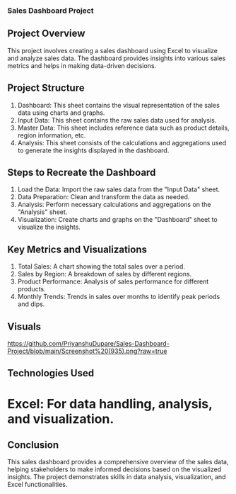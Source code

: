 ### Sales Dashboard Project
## Project Overview
This project involves creating a sales dashboard using Excel to visualize and analyze sales data. The dashboard provides insights into various sales metrics and helps in making data-driven decisions.

## Project Structure
 1) Dashboard: This sheet contains the visual representation of the sales data using charts and graphs.
 2) Input Data: This sheet contains the raw sales data used for analysis.
 3) Master Data: This sheet includes reference data such as product details, region information, etc.
 4) Analysis: This sheet consists of the calculations and aggregations used to generate the insights displayed in the dashboard.

## Steps to Recreate the Dashboard
1) Load the Data: Import the raw sales data from the "Input Data" sheet.
2) Data Preparation: Clean and transform the data as needed.
3) Analysis: Perform necessary calculations and aggregations on the "Analysis" sheet.
4) Visualization: Create charts and graphs on the "Dashboard" sheet to visualize the insights.
   
## Key Metrics and Visualizations
1) Total Sales: A chart showing the total sales over a period.
2) Sales by Region: A breakdown of sales by different regions.
3) Product Performance: Analysis of sales performance for different products.
4) Monthly Trends: Trends in sales over months to identify peak periods and dips.

## Visuals
https://github.com/PriyanshuDupare/Sales-Dashboard-Project/blob/main/Screenshot%20(935).png?raw=true

## Technologies Used
# Excel: For data handling, analysis, and visualization.

## Conclusion
This sales dashboard provides a comprehensive overview of the sales data, helping stakeholders to make informed decisions based on the visualized insights. The project demonstrates skills in data analysis, visualization, and Excel functionalities.


